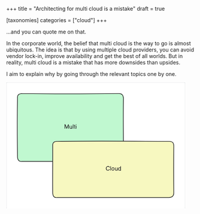 +++
title = "Architecting for multi cloud is a mistake"
draft = true

[taxonomies]
categories = ["cloud"]
+++

...and you can quote me on that.

In the corporate world, the belief that multi cloud is the way to go is almost ubiquitous. The idea is that by using multiple cloud providers, you can avoid vendor lock-in, improve availability and get the best of all worlds. But in reality, multi cloud is a mistake that has more downsides than upsides.

I aim to explain why by going through the relevant topics one by one.

![Figure 1](/.eraser/fGzQS3Z2RFBvysweF5Co___SdSlyWapPJMYH3JhtxQ9thJXxgb2___---figure---R98v2166W107Vf-ZZjoD----figure---5-f2pmwk4h0OvFEhd6J1cw.png "Figure 1")





<!--- Eraser file: https://app.eraser.io/workspace/fGzQS3Z2RFBvysweF5Co --->